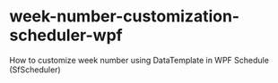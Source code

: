 # week-number-customization-scheduler-wpf
How to customize week number using DataTemplate in WPF Schedule (SfScheduler)
